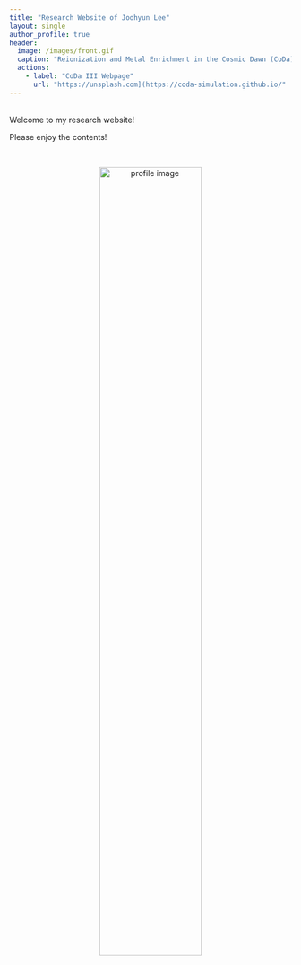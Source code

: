 ```yaml
---
title: "Research Website of Joohyun Lee"
layout: single
author_profile: true
header:
  image: /images/front.gif
  caption: "Reionization and Metal Enrichment in the Cosmic Dawn (CoDa) III Simulation"
  actions:
    - label: "CoDa III Webpage"
      url: "https://unsplash.com](https://coda-simulation.github.io/"
---
```


<br/>
Welcome to my research website!

Please enjoy the contents!

<br>
<p style="text-align:center;"><img src="https://joohyun-lee.github.io/images/front.jpg" alt="profile image" width="60%" height="auto">
